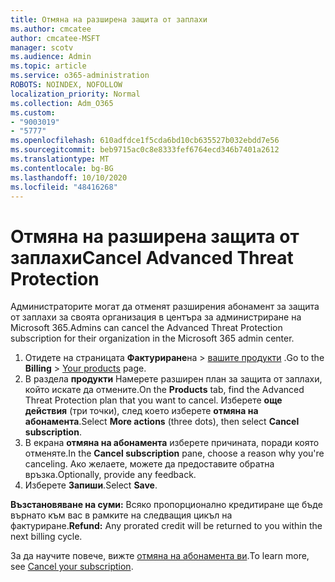 ```yaml
---
title: Отмяна на разширена защита от заплахи
ms.author: cmcatee
author: cmcatee-MSFT
manager: scotv
ms.audience: Admin
ms.topic: article
ms.service: o365-administration
ROBOTS: NOINDEX, NOFOLLOW
localization_priority: Normal
ms.collection: Adm_O365
ms.custom:
- "9003019"
- "5777"
ms.openlocfilehash: 610adfdce1f5cda6bd10cb635527b032ebdd7e56
ms.sourcegitcommit: beb9715ac0c8e8333fef6764ecd346b7401a2612
ms.translationtype: MT
ms.contentlocale: bg-BG
ms.lasthandoff: 10/10/2020
ms.locfileid: "48416268"
---
```

# <a name="cancel-advanced-threat-protection"></a><span data-ttu-id="19964-102">Отмяна на разширена защита от заплахи</span><span class="sxs-lookup"><span data-stu-id="19964-102">Cancel Advanced Threat Protection</span></span>

<span data-ttu-id="19964-103">Администраторите могат да отменят разширения абонамент за защита от заплахи за своята организация в центъра за администриране на Microsoft 365.</span><span class="sxs-lookup"><span data-stu-id="19964-103">Admins can cancel the Advanced Threat Protection subscription for their organization in the Microsoft 365 admin center.</span></span>

1. <span data-ttu-id="19964-104">Отидете на страницата **Фактуриране**на  >  [вашите продукти](https://go.microsoft.com/fwlink/p/?linkid=842054) .</span><span class="sxs-lookup"><span data-stu-id="19964-104">Go to the  **Billing** > [Your products](https://go.microsoft.com/fwlink/p/?linkid=842054) page.</span></span>
2. <span data-ttu-id="19964-105">В раздела **продукти** Намерете разширен план за защита от заплахи, който искате да отмените.</span><span class="sxs-lookup"><span data-stu-id="19964-105">On the **Products** tab, find the Advanced Threat Protection plan that you want to cancel.</span></span> <span data-ttu-id="19964-106">Изберете **още действия** (три точки), след което изберете **отмяна на абонамента**.</span><span class="sxs-lookup"><span data-stu-id="19964-106">Select **More actions** (three dots), then select **Cancel subscription**.</span></span>
3. <span data-ttu-id="19964-107">В екрана **отмяна на абонамента** изберете причината, поради която отменяте.</span><span class="sxs-lookup"><span data-stu-id="19964-107">In the **Cancel subscription** pane, choose a reason why you're canceling.</span></span> <span data-ttu-id="19964-108">Ако желаете, можете да предоставите обратна връзка.</span><span class="sxs-lookup"><span data-stu-id="19964-108">Optionally, provide any feedback.</span></span>
4. <span data-ttu-id="19964-109">Изберете **Запиши**.</span><span class="sxs-lookup"><span data-stu-id="19964-109">Select **Save**.</span></span>

<span data-ttu-id="19964-110">**Възстановяване на суми:** Всяко пропорционално кредитиране ще бъде върнато към вас в рамките на следващия цикъл на фактуриране.</span><span class="sxs-lookup"><span data-stu-id="19964-110">**Refund:** Any prorated credit will be returned to you within the next billing cycle.</span></span>

<span data-ttu-id="19964-111">За да научите повече, вижте [отмяна на абонамента ви](https://docs.microsoft.com/microsoft-365/commerce/subscriptions/cancel-your-subscription).</span><span class="sxs-lookup"><span data-stu-id="19964-111">To learn more, see [Cancel your subscription](https://docs.microsoft.com/microsoft-365/commerce/subscriptions/cancel-your-subscription).</span></span>